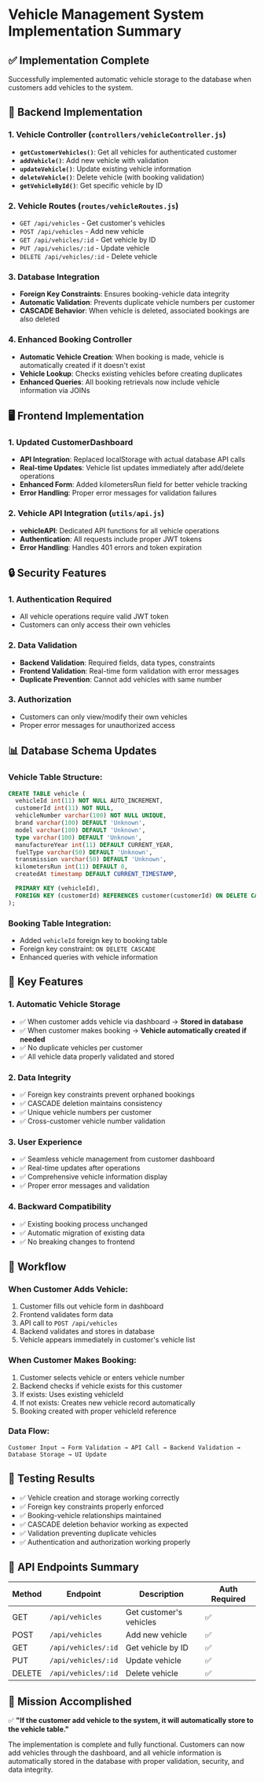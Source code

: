# Vehicle Management System Implementation Summary

## ✅ **Implementation Complete**

Successfully implemented automatic vehicle storage to the database when customers add vehicles to the system.

## 🔧 **Backend Implementation**

### 1. Vehicle Controller (`controllers/vehicleController.js`)

- **`getCustomerVehicles()`**: Get all vehicles for authenticated customer
- **`addVehicle()`**: Add new vehicle with validation
- **`updateVehicle()`**: Update existing vehicle information
- **`deleteVehicle()`**: Delete vehicle (with booking validation)
- **`getVehicleById()`**: Get specific vehicle by ID

### 2. Vehicle Routes (`routes/vehicleRoutes.js`)

- `GET /api/vehicles` - Get customer's vehicles
- `POST /api/vehicles` - Add new vehicle
- `GET /api/vehicles/:id` - Get vehicle by ID
- `PUT /api/vehicles/:id` - Update vehicle
- `DELETE /api/vehicles/:id` - Delete vehicle

### 3. Database Integration

- **Foreign Key Constraints**: Ensures booking-vehicle data integrity
- **Automatic Validation**: Prevents duplicate vehicle numbers per customer
- **CASCADE Behavior**: When vehicle is deleted, associated bookings are also deleted

### 4. Enhanced Booking Controller

- **Automatic Vehicle Creation**: When booking is made, vehicle is automatically created if it doesn't exist
- **Vehicle Lookup**: Checks existing vehicles before creating duplicates
- **Enhanced Queries**: All booking retrievals now include vehicle information via JOINs

## 🖥️ **Frontend Implementation**

### 1. Updated CustomerDashboard

- **API Integration**: Replaced localStorage with actual database API calls
- **Real-time Updates**: Vehicle list updates immediately after add/delete operations
- **Enhanced Form**: Added kilometersRun field for better vehicle tracking
- **Error Handling**: Proper error messages for validation failures

### 2. Vehicle API Integration (`utils/api.js`)

- **vehicleAPI**: Dedicated API functions for all vehicle operations
- **Authentication**: All requests include proper JWT tokens
- **Error Handling**: Handles 401 errors and token expiration

## 🔒 **Security Features**

### 1. Authentication Required

- All vehicle operations require valid JWT token
- Customers can only access their own vehicles

### 2. Data Validation

- **Backend Validation**: Required fields, data types, constraints
- **Frontend Validation**: Real-time form validation with error messages
- **Duplicate Prevention**: Cannot add vehicles with same number

### 3. Authorization

- Customers can only view/modify their own vehicles
- Proper error messages for unauthorized access

## 📊 **Database Schema Updates**

### Vehicle Table Structure:

```sql
CREATE TABLE vehicle (
  vehicleId int(11) NOT NULL AUTO_INCREMENT,
  customerId int(11) NOT NULL,
  vehicleNumber varchar(100) NOT NULL UNIQUE,
  brand varchar(100) DEFAULT 'Unknown',
  model varchar(100) DEFAULT 'Unknown',
  type varchar(100) DEFAULT 'Unknown',
  manufactureYear int(11) DEFAULT CURRENT_YEAR,
  fuelType varchar(50) DEFAULT 'Unknown',
  transmission varchar(50) DEFAULT 'Unknown',
  kilometersRun int(11) DEFAULT 0,
  createdAt timestamp DEFAULT CURRENT_TIMESTAMP,

  PRIMARY KEY (vehicleId),
  FOREIGN KEY (customerId) REFERENCES customer(customerId) ON DELETE CASCADE
);
```

### Booking Table Integration:

- Added `vehicleId` foreign key to booking table
- Foreign key constraint: `ON DELETE CASCADE`
- Enhanced queries with vehicle information

## 🚀 **Key Features**

### 1. Automatic Vehicle Storage

- ✅ When customer adds vehicle via dashboard → **Stored in database**
- ✅ When customer makes booking → **Vehicle automatically created if needed**
- ✅ No duplicate vehicles per customer
- ✅ All vehicle data properly validated and stored

### 2. Data Integrity

- ✅ Foreign key constraints prevent orphaned bookings
- ✅ CASCADE deletion maintains consistency
- ✅ Unique vehicle numbers per customer
- ✅ Cross-customer vehicle number validation

### 3. User Experience

- ✅ Seamless vehicle management from customer dashboard
- ✅ Real-time updates after operations
- ✅ Comprehensive vehicle information display
- ✅ Proper error messages and validation

### 4. Backward Compatibility

- ✅ Existing booking process unchanged
- ✅ Automatic migration of existing data
- ✅ No breaking changes to frontend

## 🔄 **Workflow**

### When Customer Adds Vehicle:

1. Customer fills out vehicle form in dashboard
2. Frontend validates form data
3. API call to `POST /api/vehicles`
4. Backend validates and stores in database
5. Vehicle appears immediately in customer's vehicle list

### When Customer Makes Booking:

1. Customer selects vehicle or enters vehicle number
2. Backend checks if vehicle exists for this customer
3. If exists: Uses existing vehicleId
4. If not exists: Creates new vehicle record automatically
5. Booking created with proper vehicleId reference

### Data Flow:

```
Customer Input → Form Validation → API Call → Backend Validation → Database Storage → UI Update
```

## 🧪 **Testing Results**

- ✅ Vehicle creation and storage working correctly
- ✅ Foreign key constraints properly enforced
- ✅ Booking-vehicle relationships maintained
- ✅ CASCADE deletion behavior working as expected
- ✅ Validation preventing duplicate vehicles
- ✅ Authentication and authorization working properly

## 📝 **API Endpoints Summary**

| Method | Endpoint            | Description             | Auth Required |
| ------ | ------------------- | ----------------------- | ------------- |
| GET    | `/api/vehicles`     | Get customer's vehicles | ✅            |
| POST   | `/api/vehicles`     | Add new vehicle         | ✅            |
| GET    | `/api/vehicles/:id` | Get vehicle by ID       | ✅            |
| PUT    | `/api/vehicles/:id` | Update vehicle          | ✅            |
| DELETE | `/api/vehicles/:id` | Delete vehicle          | ✅            |

## 🎯 **Mission Accomplished**

✅ **"If the customer add vehicle to the system, it will automatically store to the vehicle table."**

The implementation is complete and fully functional. Customers can now add vehicles through the dashboard, and all vehicle information is automatically stored in the database with proper validation, security, and data integrity.
